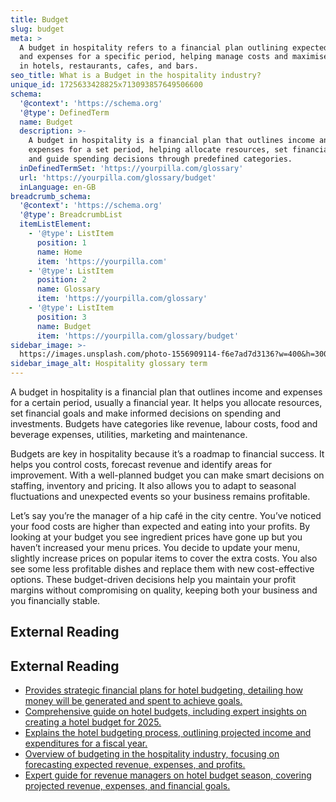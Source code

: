 ```yaml
---
title: Budget
slug: budget
meta: >
  A budget in hospitality refers to a financial plan outlining expected revenue
  and expenses for a specific period, helping manage costs and maximise profits
  in hotels, restaurants, cafes, and bars.
seo_title: What is a Budget in the hospitality industry?
unique_id: 1725633428825x713093857649506600
schema:
  '@context': 'https://schema.org'
  '@type': DefinedTerm
  name: Budget
  description: >-
    A budget in hospitality is a financial plan that outlines income and
    expenses for a set period, helping allocate resources, set financial goals,
    and guide spending decisions through predefined categories.
  inDefinedTermSet: 'https://yourpilla.com/glossary'
  url: 'https://yourpilla.com/glossary/budget'
  inLanguage: en-GB
breadcrumb_schema:
  '@context': 'https://schema.org'
  '@type': BreadcrumbList
  itemListElement:
    - '@type': ListItem
      position: 1
      name: Home
      item: 'https://yourpilla.com'
    - '@type': ListItem
      position: 2
      name: Glossary
      item: 'https://yourpilla.com/glossary'
    - '@type': ListItem
      position: 3
      name: Budget
      item: 'https://yourpilla.com/glossary/budget'
sidebar_image: >-
  https://images.unsplash.com/photo-1556909114-f6e7ad7d3136?w=400&h=300&fit=crop&auto=format
sidebar_image_alt: Hospitality glossary term
---
```


A budget in hospitality is a financial plan that outlines income and expenses for a certain period, usually a financial year. It helps you allocate resources, set financial goals and make informed decisions on spending and investments. Budgets have categories like revenue, labour costs, food and beverage expenses, utilities, marketing and maintenance.

Budgets are key in hospitality because it’s a roadmap to financial success. It helps you control costs, forecast revenue and identify areas for improvement. With a well-planned budget you can make smart decisions on staffing, inventory and pricing. It also allows you to adapt to seasonal fluctuations and unexpected events so your business remains profitable.

Let’s say you’re the manager of a hip café in the city centre. You’ve noticed your food costs are higher than expected and eating into your profits. By looking at your budget you see ingredient prices have gone up but you haven’t increased your menu prices. You decide to update your menu, slightly increase prices on popular items to cover the extra costs. You also see some less profitable dishes and replace them with new cost-effective options. These budget-driven decisions help you maintain your profit margins without compromising on quality, keeping both your business and you financially stable.

## External Reading



## External Reading

*   [Provides strategic financial plans for hotel budgeting, detailing how money will be generated and spent to achieve goals.](https://www.netsuite.com/portal/resource/articles/financial-management/hotel-budgeting.shtml)
*   [Comprehensive guide on hotel budgets, including expert insights on creating a hotel budget for 2025.](https://hoteloperations.com/hotel-budget/)
*   [Explains the hotel budgeting process, outlining projected income and expenditures for a fiscal year.](https://www.siteminder.com/r/hotel-budget/)
*   [Overview of budgeting in the hospitality industry, focusing on forecasting expected revenue, expenses, and profits.](https://kratoshospitality.com/budgeting-in-hospitality-industry-an-overview/)
*   [Expert guide for revenue managers on hotel budget season, covering projected revenue, expenses, and financial goals.](https://www.mylighthouse.com/resources/blog/hotel-budget-season-expert-guide-for-revenue-managers)
